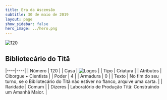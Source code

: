 ```yaml
---
title: Era da Ascensão
subtitle: 30 de maio de 2019
layout: page
show_sidebar: false
hero_image: ../hero.png
---
```


![120](https://cdn.keyforgegame.com/media/card_front/pt/435_120_VPPR3J22HR2M_pt.png)

## Bibliotecário do Titã

|----|----|
| Número | 120 |
| Casa | ![Logos](https://archonarcana.com/images/thumb/c/ce/Logos.png/22px-Logos.png "Logos") |
| Tipo | Criatura |
| Atributos | Ciborgue • Cientista |
| Poder | 4 |
| Armadura | 0 |
| Texto | No fim do seu turno, se o Bibliotecário do Titã não estiver no flanco, arquive uma carta. |
| Raridade | Comum |
| Dizeres | Laboratório de Produção Titã:  Construindo um Amanhã Maior. |
